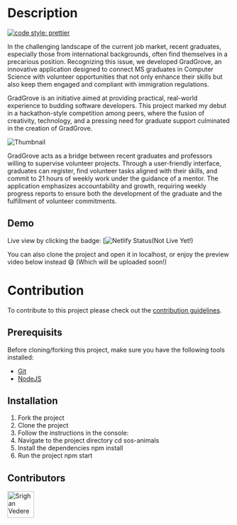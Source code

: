 # Description

[![code style: prettier](https://img.shields.io/badge/code_style-prettier-ff69b4.svg?style=flat-square)](https://github.com/prettier/prettier)

In the challenging landscape of the current job market, recent graduates, especially those from international backgrounds, often find themselves in a precarious position. Recognizing this issue, we developed GradGrove, an innovative application designed to connect MS graduates in Computer Science with volunteer opportunities that not only enhance their skills but also keep them engaged and compliant with immigration regulations.

GradGrove is an initiative aimed at providing practical, real-world experience to budding software developers. This project marked my debut in a hackathon-style competition among peers, where the fusion of creativity, technology, and a pressing need for graduate support culminated in the creation of GradGrove.

![Thumbnail](https://github.com/srighankittu/GradGrove/blob/main/public/assets/logo/banner.webp)

GradGrove acts as a bridge between recent graduates and professors willing to supervise volunteer projects. Through a user-friendly interface, graduates can register, find volunteer tasks aligned with their skills, and commit to 21 hours of weekly work under the guidance of a mentor. The application emphasizes accountability and growth, requiring weekly progress reports to ensure both the development of the graduate and the fulfillment of volunteer commitments.

## Demo

Live view by clicking the badge: [![Netlify Status]()(Not Live Yet!)

You can also clone the project and open it in localhost, or enjoy the preview
video below instead :smile: (Which will be uploaded soon!)

# Contribution

To contribute to this project please check out the [contribution guidelines](https://github.com/srighankittu/GradGrove/blob/main/CONTRIBUTION.md).

## Prerequisits

Before cloning/forking this project, make sure you have the following tools installed:

- [Git](https://git-scm.com/downloads)
- [NodeJS](https://nodejs.org/en/download/)

## Installation

1. Fork the project
2. Clone the project
3. Follow the instructions in the console:
4. Navigate to the project directory cd sos-animals
5. Install the dependencies npm install
6. Run the project npm start

## Contributors

[//]: contributor-faces

<a href="https://github.com/srighankittu"><img src="https://avatars.githubusercontent.com/u/107845663?v=4" title="Srighan Vedere" width="60" height="60"></a>

[//]: contributor-faces
